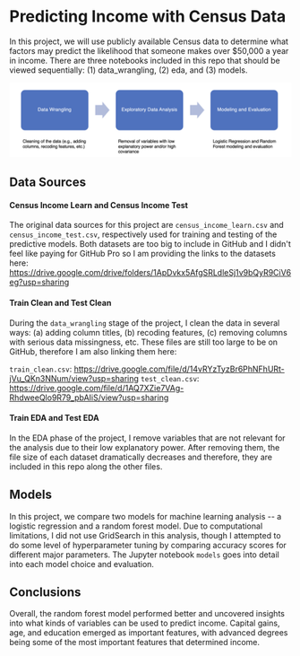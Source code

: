 # Predicting Income with Census Data
In this project, we will use publicly available Census data to determine what factors may predict the likelihood that someone makes over $50,000 a year in income. There are three notebooks included in this repo that should be viewed sequentially: (1) data_wrangling, (2) eda, and (3) models. 

![Pipeline](pipeline.png)

## Data Sources

#### Census Income Learn and Census Income Test
The original data sources for this project are `census_income_learn.csv` and `census_income_test.csv`, respectively used for training and testing of the predictive models. Both datasets are too big to include in GitHub and I didn't feel like paying for GitHub Pro so I am providing the links to the datasets here: https://drive.google.com/drive/folders/1ApDvkx5AfgSRLdleSj1v9bQyR9CiV6eg?usp=sharing

#### Train Clean and Test Clean
During the `data_wrangling` stage of the project, I clean the data in several ways: (a) adding column titles, (b) recoding features, (c) removing columns with serious data missingness, etc. These files are still too large to be on GitHub, therefore I am also linking them here:

`train_clean.csv`: https://drive.google.com/file/d/14vRYzTyzBr6PhNFhURt-jVu_QKn3NNum/view?usp=sharing
`test_clean.csv`: https://drive.google.com/file/d/1AQ7XZie7VAg-RhdweeQlo9R79_pbAIiS/view?usp=sharing

#### Train EDA and Test EDA
In the EDA phase of the project, I remove variables that are not relevant for the analysis due to their low explanatory power. After removing them, the file size of each dataset dramatically decreases and therefore, they are included in this repo along the other files.

## Models
In this project, we compare two models for machine learning analysis -- a logistic regression and a random forest model. Due to computational limitations, I did not use GridSearch in this analysis, though I attempted to do some level of hyperparameter tuning by comparing accuracy scores for different major parameters. The Jupyter notebook `models` goes into detail into each model choice and evaluation.

## Conclusions
Overall, the random forest model performed better and uncovered insights into what kinds of variables can be used to predict income. Capital gains, age, and education emerged as important features, with advanced degrees being some of the most important features that determined income.
